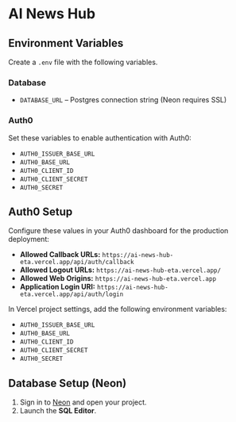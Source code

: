# AI News Hub

## Environment Variables

Create a `.env` file with the following variables.

### Database

- `DATABASE_URL` – Postgres connection string (Neon requires SSL)

### Auth0

Set these variables to enable authentication with Auth0:

- `AUTH0_ISSUER_BASE_URL`
- `AUTH0_BASE_URL`
- `AUTH0_CLIENT_ID`
- `AUTH0_CLIENT_SECRET`
- `AUTH0_SECRET`

## Auth0 Setup

Configure these values in your Auth0 dashboard for the production deployment:

- **Allowed Callback URLs:** `https://ai-news-hub-eta.vercel.app/api/auth/callback`
- **Allowed Logout URLs:** `https://ai-news-hub-eta.vercel.app/`
- **Allowed Web Origins:** `https://ai-news-hub-eta.vercel.app`
- **Application Login URI:** `https://ai-news-hub-eta.vercel.app/api/auth/login`

In Vercel project settings, add the following environment variables:

- `AUTH0_ISSUER_BASE_URL`
- `AUTH0_BASE_URL`
- `AUTH0_CLIENT_ID`
- `AUTH0_CLIENT_SECRET`
- `AUTH0_SECRET`

## Database Setup (Neon)

1. Sign in to [Neon](https://neon.tech) and open your project.
2. Launch the **SQL Editor**.
